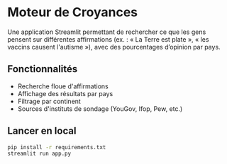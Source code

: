 # Moteur de Croyances

Une application Streamlit permettant de rechercher ce que les gens pensent sur différentes affirmations
(ex. : « La Terre est plate », « les vaccins causent l'autisme »), avec des pourcentages d’opinion par pays.

## Fonctionnalités

- Recherche floue d'affirmations
- Affichage des résultats par pays
- Filtrage par continent
- Sources d'instituts de sondage (YouGov, Ifop, Pew, etc.)

## Lancer en local

```bash
pip install -r requirements.txt
streamlit run app.py
```
